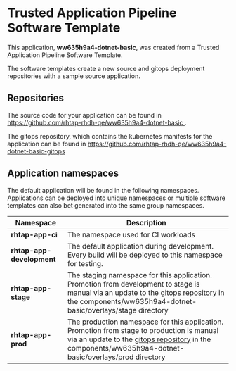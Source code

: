 # Trusted Application Pipeline Software Template

This application, **ww635h9a4-dotnet-basic**, was created from a Trusted Application Pipeline Software Template.

The software templates create a new source and gitops deployment repositories with a sample source application. 

## Repositories

The source code for your application can be found in [https://github.com/rhtap-rhdh-qe/ww635h9a4-dotnet-basic ](https://github.com/rhtap-rhdh-qe/ww635h9a4-dotnet-basic ).
 
The gitops repository, which contains the kubernetes manifests for the application can be found in 
[https://github.com/rhtap-rhdh-qe/ww635h9a4-dotnet-basic-gitops ](https://github.com/rhtap-rhdh-qe/ww635h9a4-dotnet-basic-gitops ) 

## Application namespaces 

The default application will be found in the following namespaces. Applications can be deployed into unique namespaces or multiple software templates can also bet generated into the same group namespaces.  

|  Namespace   |  Description   |  
| -------- | -------- |
| **rhtap-app-ci** | The namespace used for CI workloads |
| **rhtap-app-development** | The default application during development. Every build will be deployed to this namespace for testing. |
| **rhtap-app-stage** | The staging namespace for this application. Promotion from development to stage is manual via an update to the [gitops repository](https://github.com/rhtap-rhdh-qe/ww635h9a4-dotnet-basic-gitops ) in the components/ww635h9a4-dotnet-basic/overlays/stage directory |
| **rhtap-app-prod** | The production namespace for this application. Promotion from stage to production is manual via an update to the [gitops repository](https://github.com/rhtap-rhdh-qe/ww635h9a4-dotnet-basic-gitops ) in the components/ww635h9a4-dotnet-basic/overlays/prod directory |